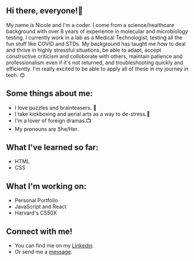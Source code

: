 ## Hi there, everyone!👋

My name is Nicole and I'm a coder. I come from a science/healthcare background with over 8 years of experience in molecular and microbiology testing. I currently work in a lab as a Medical Technologist, testing all the fun stuff like COVID and STDs. My background has taught me how to deal and thrive in highly stressful situations, be able to adapt, accept constructive criticism and colloborate with others, maintain patience and professionalism even if it's not returned, and troubleshooting quickly and efficiently. I'm really excited to be able to apply all of these in my journey in tech. 😊

## Some things about me: 
- I love puzzles and brainteasers. 🧩
- I take kickboxing and aerial arts as a way to de-stress.🥊
- I'm a lover of foreign dramas.📺
- My pronouns are She/Her.

## What I've learned so far:
- HTML
- CSS

## What I'm working on:
 - Personal Portfolio
 - JavaScript and React
 - Harvard's CS50X

## Connect with me!
 - You can find me on my [Linkedin](https://www.linkedin.com/in/nicole-payne-60615343/).
 - Or send me a [message](mailto:nicole1rock@gmail.com).

<!--
**Npcodes1/Npcodes1** is a ✨ _special_ ✨ repository because its `README.md` (this file) appears on your GitHub profile.

-->
